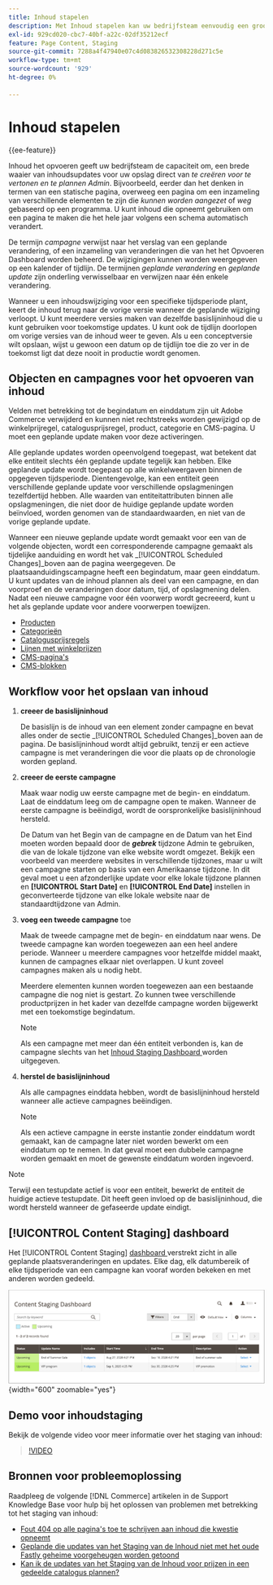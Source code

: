 ```yaml
---
title: Inhoud stapelen
description: Met Inhoud stapelen kan uw bedrijfsteam eenvoudig een groot aantal inhoudsupdates voor uw winkel maken, voorvertonen en plannen, rechtstreeks vanuit de beheerder.
exl-id: 929cd020-cbc7-40bf-a22c-02df35212ecf
feature: Page Content, Staging
source-git-commit: 7288a4f47940e07c4d083826532308228d271c5e
workflow-type: tm+mt
source-wordcount: '929'
ht-degree: 0%

---
```


# Inhoud stapelen

{{ee-feature}}

Inhoud het opvoeren geeft uw bedrijfsteam de capaciteit om, een brede waaier van inhoudsupdates voor uw opslag direct van _te creëren voor te vertonen en te plannen Admin_. Bijvoorbeeld, eerder dan het denken in termen van een statische pagina, overweeg een pagina om een inzameling van verschillende elementen te zijn die _kunnen worden aangezet_ of _weg_ gebaseerd op een programma. U kunt inhoud die opneemt gebruiken om een pagina te maken die het hele jaar volgens een schema automatisch verandert.

De termijn _campagne_ verwijst naar het verslag van een geplande verandering, of een inzameling van veranderingen die van het het Opvoeren Dashboard worden beheerd. De wijzigingen kunnen worden weergegeven op een kalender of tijdlijn. De termijnen _geplande verandering_ en _geplande update_ zijn onderling verwisselbaar en verwijzen naar één enkele verandering.

Wanneer u een inhoudswijziging voor een specifieke tijdsperiode plant, keert de inhoud terug naar de vorige versie wanneer de geplande wijziging verloopt. U kunt meerdere versies maken van dezelfde basislijninhoud die u kunt gebruiken voor toekomstige updates. U kunt ook de tijdlijn doorlopen om vorige versies van de inhoud weer te geven. Als u een conceptversie wilt opslaan, wijst u gewoon een datum op de tijdlijn toe die zo ver in de toekomst ligt dat deze nooit in productie wordt genomen.

## Objecten en campagnes voor het opvoeren van inhoud

Velden met betrekking tot de begindatum en einddatum zijn uit Adobe Commerce verwijderd en kunnen niet rechtstreeks worden gewijzigd op de winkelprijregel, catalogusprijsregel, product, categorie en CMS-pagina. U moet een geplande update maken voor deze activeringen.

Alle geplande updates worden opeenvolgend toegepast, wat betekent dat elke entiteit slechts één geplande update tegelijk kan hebben. Elke geplande update wordt toegepast op alle winkelweergaven binnen de opgegeven tijdsperiode. Dientengevolge, kan een entiteit geen verschillende geplande update voor verschillende opslagmeningen tezelfdertijd hebben. Alle waarden van entiteitattributen binnen alle opslagmeningen, die niet door de huidige geplande update worden beïnvloed, worden genomen van de standaardwaarden, en niet van de vorige geplande update.

Wanneer een nieuwe geplande update wordt gemaakt voor een van de volgende objecten, wordt een corresponderende campagne gemaakt als tijdelijke aanduiding en wordt het vak _[!UICONTROL Scheduled Changes]_boven aan de pagina weergegeven. De plaatsaanduidingscampagne heeft een begindatum, maar geen einddatum. U kunt updates van de inhoud plannen als deel van een campagne, en dan voorproef en de veranderingen door datum, tijd, of opslagmening delen. Nadat een nieuwe campagne voor één voorwerp wordt gecreeerd, kunt u het als geplande update voor andere voorwerpen toewijzen.

- [Producten](../catalog/product-scheduled-changes.md)
- [Categorieën](../catalog/category-scheduled-changes.md)
- [Catalogusprijsregels](../merchandising-promotions/price-rule-catalog-scheduled-changes.md)
- [Lijnen met winkelprijzen](../merchandising-promotions/price-rule-cart-scheduled-changes.md)
- [CMS-pagina&#39;s](pages-workspace.md#scheduled-changes)
- [CMS-blokken](blocks.md)

## Workflow voor het opslaan van inhoud

1. **creeer de basislijninhoud**

   De basislijn is de inhoud van een element zonder campagne en bevat alles onder de sectie _[!UICONTROL Scheduled Changes]_boven aan de pagina. De basislijninhoud wordt altijd gebruikt, tenzij er een actieve campagne is met veranderingen die voor die plaats op de chronologie worden gepland.

1. **creeer de eerste campagne**

   Maak waar nodig uw eerste campagne met de begin- en einddatum. Laat de einddatum leeg om de campagne open te maken. Wanneer de eerste campagne is beëindigd, wordt de oorspronkelijke basislijninhoud hersteld.

   De Datum van het Begin van de campagne en de Datum van het Eind moeten worden bepaald door de **_gebrek_** tijdzone Admin te gebruiken, die van de lokale tijdzone van elke website wordt omgezet. Bekijk een voorbeeld van meerdere websites in verschillende tijdzones, maar u wilt een campagne starten op basis van een Amerikaanse tijdzone. In dit geval moet u een afzonderlijke update voor elke lokale tijdzone plannen en **[!UICONTROL Start Date]** en **[!UICONTROL End Date]** instellen in geconverteerde tijdzone van elke lokale website naar de standaardtijdzone van Admin.

1. **voeg een tweede campagne** toe

   Maak de tweede campagne met de begin- en einddatum naar wens. De tweede campagne kan worden toegewezen aan een heel andere periode. Wanneer u meerdere campagnes voor hetzelfde middel maakt, kunnen de campagnes elkaar niet overlappen. U kunt zoveel campagnes maken als u nodig hebt.

   Meerdere elementen kunnen worden toegewezen aan een bestaande campagne die nog niet is gestart. Zo kunnen twee verschillende productprijzen in het kader van dezelfde campagne worden bijgewerkt met een toekomstige begindatum.

   >[!NOTE]
   >
   >Als een campagne met meer dan één entiteit verbonden is, kan de campagne slechts van het [ Inhoud Staging Dashboard ](content-staging-dashboard.md) worden uitgegeven.

1. **herstel de basislijninhoud**

   Als alle campagnes einddata hebben, wordt de basislijninhoud hersteld wanneer alle actieve campagnes beëindigen.

   >[!NOTE]
   >
   >Als een actieve campagne in eerste instantie zonder einddatum wordt gemaakt, kan de campagne later niet worden bewerkt om een einddatum op te nemen. In dat geval moet een dubbele campagne worden gemaakt en moet de gewenste einddatum worden ingevoerd.

>[!NOTE]
>
>Terwijl een testupdate actief is voor een entiteit, bewerkt de entiteit de huidige actieve testupdate. Dit heeft geen invloed op de basislijninhoud, die wordt hersteld wanneer de gefaseerde update eindigt.

## [!UICONTROL Content Staging] dashboard

Het [!UICONTROL Content Staging] [ dashboard ](content-staging-dashboard.md) verstrekt zicht in alle geplande plaatsveranderingen en updates. Elke dag, elk datumbereik of elke tijdsperiode van een campagne kan vooraf worden bekeken en met anderen worden gedeeld.

![ het Opvoeren dashboard ](./assets/content-staging-dashboard-grid.png){width="600" zoomable="yes"}

## Demo voor inhoudstaging

Bekijk de volgende video voor meer informatie over het staging van inhoud:

>[!VIDEO](https://video.tv.adobe.com/v/343784?quality=12&learn=on)

## Bronnen voor probleemoplossing

Raadpleeg de volgende [!DNL Commerce] artikelen in de Support Knowledge Base voor hulp bij het oplossen van problemen met betrekking tot het staging van inhoud:

- [ Fout 404 op alle pagina&#39;s toe te schrijven aan inhoud die kwestie opneemt ](https://experienceleague.adobe.com/docs/commerce-knowledge-base/kb/troubleshooting/site-down-or-unresponsive/error-404-on-all-pages-due-to-content-staging-issue.html)
- [ Geplande die updates van het Staging van de Inhoud niet met het oude Fastly geheime voorgeheugen worden getoond ](https://experienceleague.adobe.com/docs/commerce-knowledge-base/kb/troubleshooting/miscellaneous/scheduled-content-staging-updates-not-displayed-with-stale-fastly-cache.html)
- [ Kan ik de updates van het Staging van de Inhoud voor prijzen in een gedeelde catalogus plannen?](https://experienceleague.adobe.com/docs/commerce-knowledge-base/kb/faq/can-i-schedule-content-staging-updates-for-prices-in-a-shared-catalog.html)
